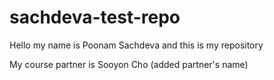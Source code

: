 # sachdeva-test-repo
Hello my name is Poonam Sachdeva and this is my repository

My course partner is Sooyon Cho (added partner's name)
